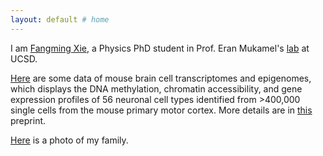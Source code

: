 ```yaml
---
layout: default # home
---
```


I am [Fangming Xie](./CV.md), a Physics PhD student in Prof. Eran Mukamel's [lab](https://brainome.ucsd.edu) at UCSD.

[Here](https://brainome.ucsd.edu/BICCN_MOp) are some data of mouse brain cell transcriptomes and epigenomes, which displays the DNA methylation, chromatin accessibility, and gene expression profiles of 56 neuronal cell types identified from >400,000 single cells from the mouse primary motor cortex. More details are in [this](https://www.biorxiv.org/content/10.1101/2020.02.29.970558v2) preprint.

[Here](./family.md) is a photo of my family.